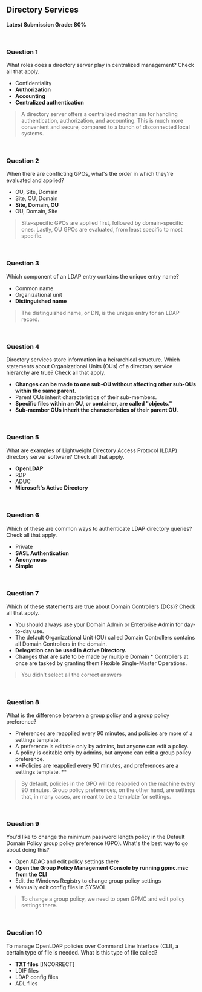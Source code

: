 ## Directory Services
**Latest Submission Grade: 80%**

<br>

### Question 1

What roles does a directory server play in centralized management? Check all that apply.

* Confidentiality
* **Authorization**
* **Accounting**
* **Centralized authentication**

> A directory server offers a centralized mechanism for handling authentication, authorization, and accounting. This is much more convenient and secure, compared to a bunch of disconnected local systems. 

<br>

### Question 2

When there are conflicting GPOs, what's the order in which they're evaluated and applied?

* OU, Site, Domain
* Site, OU, Domain
* **Site, Domain, OU**
* OU, Domain, Site 

> Site-specific GPOs are applied first, followed by domain-specific ones. Lastly, OU GPOs are evaluated, from least specific to most specific.

<br>

### Question 3

Which component of an LDAP entry contains the unique entry name?

* Common name
* Organizational unit
* **Distinguished name** 

> The distinguished name, or DN, is the unique entry for an LDAP record.

<br>

### Question 4

Directory services store information in a heirarchical structure. Which statements about Organizational Units (OUs) of a directory service hierarchy are true? Check all that apply.

* **Changes can be made to one sub-OU without affecting other sub-OUs within the same parent.**
* Parent OUs inherit characteristics of their sub-members.
* **Specific files within an OU, or container, are called "objects."**
* **Sub-member OUs inherit the characteristics of their parent OU.**

<br>

### Question 5

What are examples of Lightweight Directory Access Protocol (LDAP) directory server software? Check all that apply.

* **OpenLDAP**
* RDP
* ADUC
* **Microsoft's Active Directory**

<br>

### Question 6

Which of these are common ways to authenticate LDAP directory queries? Check all that apply.

* Private
* **SASL Authentication**
* **Anonymous**
* **Simple**

<br>

### Question 7

Which of these statements are true about Domain Controllers (DCs)? Check all that apply.

* You should always use your Domain Admin or Enterprise Admin for day-to-day use.
* The default Organizational Unit (OU) called Domain Controllers contains all Domain Controllers in the domain.
* **Delegation can be used in Active Directory.**
* Changes that are safe to be made by multiple Domain * Controllers at once are tasked by granting them Flexible Single-Master Operations. 

> You didn't select all the correct answers

<br>

### Question 8

What is the difference between a group policy and a group policy preference?

* Preferences are reapplied every 90 minutes, and policies are more of a settings template.
* A preference is editable only by admins, but anyone can edit a policy.
* A policy is editable only by admins, but anyone can edit a group policy preference.
* **Policies are reapplied every 90 minutes, and preferences are a settings template. **

> By default, policies in the GPO will be reapplied on the machine every 90 minutes. Group policy preferences, on the other hand, are settings that, in many cases, are meant to be a template for settings.

<br>

### Question 9

You'd like to change the minimum password length policy in the Default Domain Policy group policy preference (GPO). What's the best way to go about doing this?

* Open ADAC and edit policy settings there
* **Open the Group Policy Management Console by running gpmc.msc from the CLI**
* Edit the Windows Registry to change group policy settings
* Manually edit config files in SYSVOL 

> To change a group policy, we need to open GPMC and edit policy settings there.

<br>

### Question 10

To manage OpenLDAP policies over Command Line Interface (CLI), a certain type of file is needed. What is this type of file called?

* **TXT files** [INCORRECT]
* LDIF files
* LDAP config files
* ADL files 